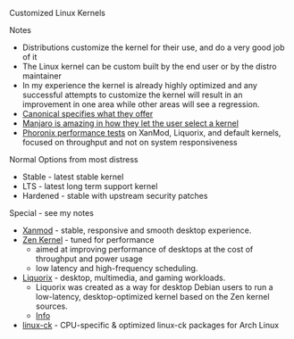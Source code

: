 Customized Linux Kernels

Notes

- Distributions customize the kernel for their use, and do a very good job of it
- The Linux kernel can be custom built by the end user or by the distro maintainer
- In my experience the kernel is already highly optimized and any successful attempts to customize the kernel will result in an improvement in one area while other areas will see a regression.
- [Canonical specifies what they offer](https://ubuntu.com/kernel/variants)
- [Manjaro is amazing in how they let the user select a kernel](https://wiki.manjaro.org/index.php/Manjaro_Kernels)
- [Phoronix performance tests](https://www.phoronix.com/review/xanmod-liquorix-510) on XanMod, Liquorix, and default kernels, focused on throughput and not on system responsiveness

Normal Options from most distress

- Stable - latest stable kernel
- LTS - latest long term support kernel
- Hardened - stable with upstream security patches

Special - see my notes

- [Xanmod](https://xanmod.org/) - stable, responsive and smooth desktop experience.
- [Zen Kernel](https://github.com/zen-kernel/zen-kernel) - tuned for performance
    - aimed at improving performance of desktops at the cost of throughput and power usage
    - low latency and high-frequency scheduling.
- [Liquorix](https://liquorix.net/) - desktop, multimedia, and gaming workloads.
    - Liquorix was created as a way for desktop Debian users to run a low-latency, desktop-optimized kernel based on the Zen kernel sources.
    - [Info](https://blog.desdelinux.net/en/liquorix-kernel-mejores-kernels-distro-linux/)
- [linux-ck](http://repo-ck.com/) - CPU-specific & optimized linux-ck packages for Arch Linux
